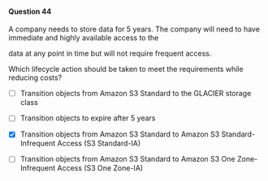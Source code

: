 #### Question  44


A company needs to store data for 5 years. The company will need to have immediate and highly available access to the

data at any point in time but will not require frequent access.


Which lifecycle action should be taken to meet the requirements while reducing costs?


- [ ] Transition objects from Amazon S3 Standard to the GLACIER storage class


- [ ] Transition objects to expire after 5 years


- [x] Transition objects from Amazon S3 Standard to Amazon S3 Standard-Infrequent Access (S3 Standard-IA)


- [ ] Transition objects from Amazon S3 Standard to Amazon S3 One Zone-Infrequent Access (S3 One Zone-IA)

